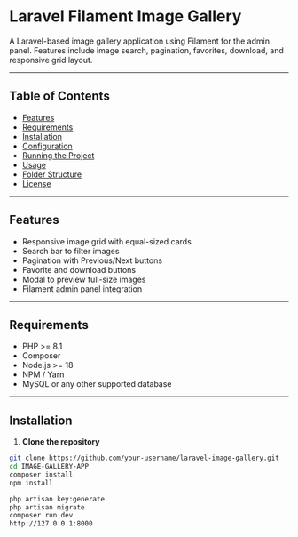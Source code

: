 # Laravel Filament Image Gallery

A Laravel-based image gallery application using Filament for the admin panel. Features include image search, pagination, favorites, download, and responsive grid layout.

---

## Table of Contents

- [Features](#features)  
- [Requirements](#requirements)  
- [Installation](#installation)  
- [Configuration](#configuration)  
- [Running the Project](#running-the-project)  
- [Usage](#usage)  
- [Folder Structure](#folder-structure)  
- [License](#license)  

---

## Features

- Responsive image grid with equal-sized cards  
- Search bar to filter images  
- Pagination with Previous/Next buttons  
- Favorite and download buttons  
- Modal to preview full-size images  
- Filament admin panel integration  

---

## Requirements

- PHP >= 8.1  
- Composer  
- Node.js >= 18  
- NPM / Yarn  
- MySQL or any other supported database  

---

## Installation

1. **Clone the repository**  

```bash
git clone https://github.com/your-username/laravel-image-gallery.git
cd IMAGE-GALLERY-APP
composer install
npm install

php artisan key:generate
php artisan migrate
composer run dev
http://127.0.0.1:8000
